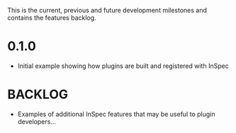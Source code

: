 This is the current, previous and future development milestones and contains the features backlog.

# 0.1.0 #
* Initial example showing how plugins are built and registered with InSpec

# BACKLOG #
* Examples of additional InSpec features that may be useful to plugin developers...
